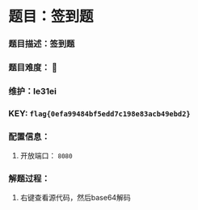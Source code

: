 # 题目：签到题

### 题目描述：签到题

### 题目难度： 🌟

### 维护：le31ei

### KEY: `flag{0efa99484bf5edd7c198e83acb49ebd2}`

### 配置信息： 
1. 开放端口： `8080`

### 解题过程：

1. 右键查看源代码，然后base64解码

